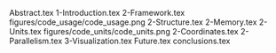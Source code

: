 Abstract.tex
1-Introduction.tex
2-Framework.tex
figures/code_usage/code_usage.png
2-Structure.tex
2-Memory.tex
2-Units.tex
figures/code_units/code_units.png
2-Coordinates.tex
2-Parallelism.tex
3-Visualization.tex
Future.tex
conclusions.tex